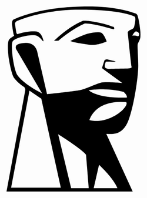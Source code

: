 <svg role="img" viewBox="0 0 24 24" xmlns="http://www.w3.org/2000/svg"><title>Kingston Technology</title><path d="M14.123.0007c-.5442-.0038-1.0301.008-1.4389.0204C7.185.1697 4.2115 1.7057 4.2115 1.7057s-.2967.1988-.148.8428c0 0 .0993.7921.1983 1.139l.0494.0996c-.099.099-.4958.2973-.6445.4954-.3468.446-.0493 2.4772-.0493 2.4772.3468 2.1303.6938 2.5265.6938 2.5265s.4956.6436 1.1892 1.0895c.2973.1486.2477.4954.2477.4954L3.3203 24h16.3492l-3.4187-7.4808c.6936 0 2.1306.3464 2.9232-1.883.7432-2.1303 1.1397-5.3502 1.1893-6.2915.099-.9414-.0999-2.9233-.0503-3.4187 0-.1486.3473-.6442.3473-.9415.0496-.4459-.0006-.8418-.0996-1.585-.0496-.2972-.0983-.644-.1974-.9908-.0496-.2478-.0999-.3964-.298-.4955C17.91.1701 15.7555.0124 14.123.0007Zm-1.4389.4171c.545 0 5.1027-.0492 7.233.8922.1983.1486.0498.8915-.0493 1.2879-.0495.2972-.3967.3967-.3967.3967-.3468.099-.446.3464-.446.3464s.4458 4.3102.4954 4.4589c.0495.1981-.1485.1981-.5448.2477-.1982 0-2.4772.0493-2.4772.0493s-.4956-.0491-.446-.3464c0-.1981.0992-.595.1983-.595h.4461s.991.0497.6938-.0494l-1.0402-.2477s-.2483.0004-.3474.149c-.0495.1486-.297.9415-.297.9415s-.0002.0491.0493.0987c.0495.0495 2.5768 1.883 2.5768 1.883s-2.1311-.199-2.7752-.0503c-.644.1486-1.9813.8422-2.8235.9908-.8422.1487-3.9636.4955-4.1618.4955l-1.2386-5.35s-.1484-1.3375-1.5356-1.288c-1.0404.0495-1.189.2967-1.2386.3958-.099.1981 0 .3967 0 .3967l3.3693 5.7468s-2.2792-1.0896-3.171-2.3282c-.4954-.644-.9416-3.8645-.6444-4.4095.2973-.4954 2.1306-.8915 2.9233-.7925.3963.0496.7433.4452.9415.6929.0495.099.0985.0501.148.0996 0 0-.1982-1.2383-.9909-1.2879-1.1394-.099-2.3774.3464-2.3774.3464s-.0995-.0004-.149-.149c-.0496-.1982-.1984-1.2386-.1984-1.2386s.0495-.198.2477-.297c0 0 3.2209-1.4863 8.0265-1.4863zm.6435 1.4273c-.0704.003-.0987.0096-.0987.0096-2.0808.8423-3.765 2.675-3.765 2.5759.1981.0495.594 0 .594 0 1.8332-1.5854 3.4187-2.2295 3.4187-2.2295 1.3377 0 3.6165.7927 3.765.7432.0496 0 .0498-.2475-.0493-.297-.2477-.0496-.7433-.2973-1.6846-.4955-1.3748-.2973-1.9688-.316-2.1801-.3067Zm6.788 1.3972c.1981.0496.198.049.297.148.1486.0992.0991.3966 0 .4461-.099.0991-.1484-.0988-.7925-.0493 0 0 .2973-.5943.4955-.5448zm-4.8711.1016c-.3623-.0186-.8641.0469-1.4215.1955-.7431.1982-2.2294.9415-2.2294.9415.5945.2477 1.5861.3468 2.5275.4954 1.0404.0991 2.179-.446 2.179-.446-.0495-.1487-.3963-1.0408-.743-1.14-.0868-.0247-.1919-.0402-.3126-.0464zm.7867 7.4015c.7242.0174 1.5759.1012 2.449.3241 0 0 .4957.3964.4461.7432 0 0-3.567.198-4.9543-.9416 0 0 .852-.1548 2.0592-.1257zm-9.7383.176 1.5356 1.0403 2.5265 11.5429H3.9145Zm11.8032 1.4554a8.479 8.479 0 0 1 .7315.031s.2973.2475-.4954 1.0401c-.9909.9414-2.7256 1.6843-4.2615 1.288 0 0 .5664-2.351 4.0254-2.3591zm-8.0875 4.1918s3.1216 1.9323 3.617 2.6755l.3464 4.3108h-2.2787Zm5.3007 3.9634s1.8335 1.6852 2.3785 3.0229h-3.0713z"/></svg>

